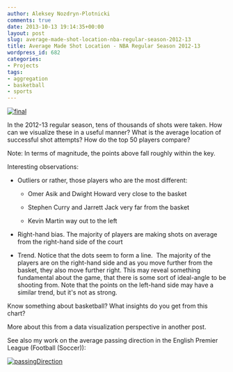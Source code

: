 ```yaml
---
author: Aleksey Nozdryn-Plotnicki
comments: true
date: 2013-10-13 19:14:35+00:00
layout: post
slug: average-made-shot-location-nba-regular-season-2012-13
title: Average Made Shot Location - NBA Regular Season 2012-13
wordpress_id: 682
categories:
- Projects
tags:
- aggregation
- basketball
- sports
---
```


[![final](http://alekseynp.com/wp-content/uploads/2013/10/final.png)](http://alekseynp.com/wp-content/uploads/2013/10/final.png)

In the 2012-13 regular season, tens of thousands of shots were taken. How can we visualize these in a useful manner? What is the average location of successful shot attempts? How do the top 50 players compare?

Note: In terms of magnitude, the points above fall roughly within the key.

Interesting observations:



	
  * Outliers or rather, those players who are the most different:

	
    * Omer Asik and Dwight Howard very close to the basket

	
    * Stephen Curry and Jarrett Jack very far from the basket

	
    * Kevin Martin way out to the left




	
  * Right-hand bias. The majority of players are making shots on average from the right-hand side of the court

	
  * Trend. Notice that the dots seem to form a line.  The majority of the players are on the right-hand side and as you move further from the basket, they also move further right. This may reveal something fundamental about the game, that there is some sort of ideal-angle to be shooting from. Note that the points on the left-hand side may have a similar trend, but it's not as strong.


Know something about basketball? What insights do you get from this chart?

More about this from a data visualization perspective in another post.

See also my work on the average passing direction in the English Premier League (Football (Soccer)):

[![passingDirection](http://alekseynp.com/wp-content/uploads/2012/08/passingDirection1.png)](http://alekseynp.com/portfolio/mcfc-opta-passing-permier-league-2011-12.html)
